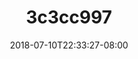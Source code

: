 ---
title: 3c3cc997
date: 2018-07-10T22:33:27-08:00
draft: false
location: Bend, OR
img_url: https://d17enza3bfujl8.cloudfront.net/3c3cc997.jpg
original_fn: /Volumes/bdw-1/photos/2018/20180712_01/_edits/DSCF0245_01.jpg
tags:
- Bend, OR
- cars

---